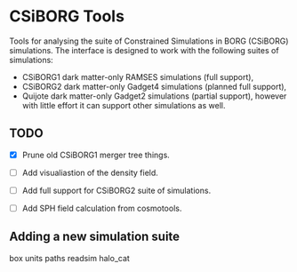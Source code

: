 # CSiBORG Tools

Tools for analysing the suite of Constrained Simulations in BORG (CSiBORG) simulations. The interface is designed to work with the following suites of simulations:
- CSiBORG1 dark matter-only RAMSES simulations (full support),
- CSiBORG2 dark matter-only Gadget4 simulations (planned full support),
- Quijote dark matter-only Gadget2 simulations (partial support),
however with little effort it can support other simulations as well.


## TODO
- [x] Prune old CSiBORG1 merger tree things.
- [ ] Add visualiastion of the density field.
- [ ] Add full support for CSiBORG2 suite of simulations.
- [ ] Add SPH field calculation from cosmotools.


## Adding a new simulation suite

box units
paths
readsim
halo_cat


